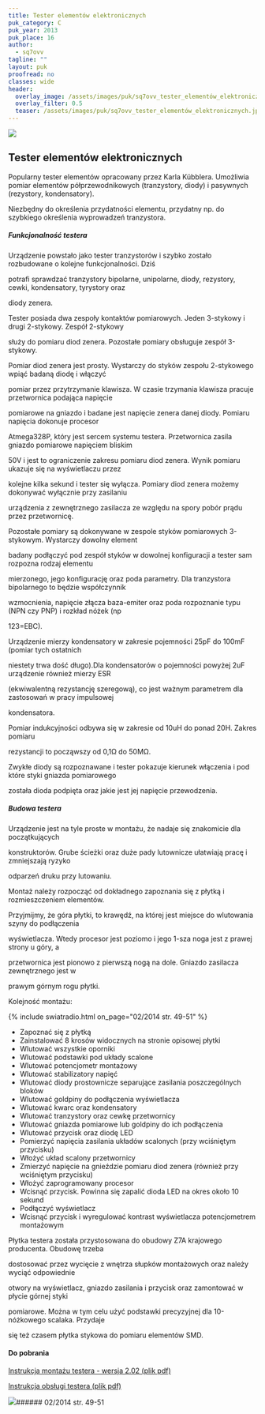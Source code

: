 ```yaml
---
title: Tester elementów elektronicznych
puk_category: C
puk_year: 2013
puk_place: 16
author: 
  - sq7ovv
tagline: ""
layout: puk
proofread: no
classes: wide
header:
  overlay_image: /assets/images/puk/sq7ovv_tester_elementów_elektronicznych.jpg
  overlay_filter: 0.5
  teaser: /assets/images/puk/sq7ovv_tester_elementów_elektronicznych.jpg
---
```






 



![](assets/data/img/projects/2013-16-0.jpg) 



Tester elementów elektronicznych
--------------------------------





 Popularny tester elementów opracowany przez Karla Kübblera. Umożliwia pomiar elementów półprzewodnikowych (tranzystory, diody) i pasywnych (rezystory, kondensatory).

 Niezbędny do określenia przydatności elementu, przydatny np. do szybkiego określenia wyprowadzeń tranzystora.

 


##### Funkcjonalność testera




 Urządzenie powstało jako tester tranzystorów i szybko zostało rozbudowane o kolejne funkcjonalności. Dziś

 potrafi sprawdzać tranzystory bipolarne, unipolarne, diody, rezystory, cewki, kondensatory, tyrystory oraz

 diody zenera.






 Tester posiada dwa zespoły kontaktów pomiarowych. Jeden 3-stykowy i drugi 2-stykowy. Zespół 2-stykowy

 służy do pomiaru diod zenera. Pozostałe pomiary obsługuje zespół 3-stykowy.






 Pomiar diod zenera jest prosty. Wystarczy do styków zespołu 2-stykowego wpiąć badaną diodę i włączyć

 pomiar przez przytrzymanie klawisza. W czasie trzymania klawisza pracuje przetwornica podająca napięcie

 pomiarowe na gniazdo i badane jest napięcie zenera danej diody. Pomiaru napięcia dokonuje procesor

 Atmega328P, który jest sercem systemu testera. Przetwornica zasila gniazdo pomiarowe napięciem bliskim

 50V i jest to ograniczenie zakresu pomiaru diod zenera. Wynik pomiaru ukazuje się na wyświetlaczu przez

 kolejne kilka sekund i tester się wyłącza. Pomiary diod zenera możemy dokonywać wyłącznie przy zasilaniu

 urządzenia z zewnętrznego zasilacza ze względu na spory pobór prądu przez przetwornicę.






 Pozostałe pomiary są dokonywane w zespole styków pomiarowych 3-stykowym. Wystarczy dowolny element

 badany podłączyć pod zespół styków w dowolnej konfiguracji a tester sam rozpozna rodzaj elementu

 mierzonego, jego konfigurację oraz poda parametry. Dla tranzystora bipolarnego to będzie współczynnik

 wzmocnienia, napięcie złącza baza-emiter oraz poda rozpoznanie typu (NPN czy PNP) i rozkład nóżek (np

 123=EBC).






 Urządzenie mierzy kondensatory w zakresie pojemności 25pF do 100mF (pomiar tych ostatnich

 niestety trwa dość długo).Dla kondensatorów o pojemności powyżej 2uF urządzenie również mierzy ESR

 (ekwiwalentną rezystancję szeregową), co jest ważnym parametrem dla zastosowań w pracy impulsowej

 kondensatora.






 Pomiar indukcyjności odbywa się w zakresie od 10uH do ponad 20H. Zakres pomiaru

 rezystancji to począwszy od 0,1Ω do 50MΩ.






 Zwykłe diody są rozpoznawane i tester pokazuje kierunek włączenia i pod które styki gniazda pomiarowego

 została dioda podpięta oraz jakie jest jej napięcie przewodzenia.




##### Budowa testera




 Urządzenie jest na tyle proste w montażu, że nadaje się znakomicie dla początkujących

konstruktorów. Grube ścieżki oraz duże pady lutownicze ułatwiają pracę i zmniejszają ryzyko

odparzeń druku przy lutowaniu.






 Montaż należy rozpocząć od dokładnego zapoznania się z płytką i rozmieszczeniem elementów.

Przyjmijmy, że góra płytki, to krawędź, na której jest miejsce do wlutowania szyny do podłączenia

wyświetlacza. Wtedy procesor jest poziomo i jego 1-sza noga jest z prawej strony u góry, a

przetwornica jest pionowo z pierwszą nogą na dole. Gniazdo zasilacza zewnętrznego jest w

prawym górnym rogu płytki.






 Kolejność montażu:


{% include swiatradio.html on_page="02/2014 str. 49-51" %}
* Zapoznać się z płytką
* Zainstalować 8 krosów widocznych na stronie opisowej płytki
* Wlutować wszystkie oporniki
* Wlutować podstawki pod układy scalone
* Wlutować potencjometr montażowy
* Wlutować stabilizatory napięć
* Wlutować diody prostownicze separujące zasilania poszczególnych bloków
* Wlutować goldpiny do podłączenia wyświetlacza
* Wlutować kwarc oraz kondensatory
* Wlutować tranzystory oraz cewkę przetwornicy
* Wlutować gniazda pomiarowe lub goldpiny do ich podłączenia
* Wlutować przycisk oraz diodę LED
* Pomierzyć napięcia zasilania układów scalonych (przy wciśniętym przycisku)
* Włożyć układ scalony przetwornicy
* Zmierzyć napięcie na gnieździe pomiaru diod zenera (również przy wciśniętym przycisku)
* Włożyć zaprogramowany procesor
* Wcisnąć przycisk. Powinna się zapalić dioda LED na okres około 10 sekund
* Podłączyć wyświetlacz
* Wcisnąć przycisk i wyregulować kontrast wyświetlacza potencjometrem montażowym









 Płytka testera została przystosowana do obudowy Z7A krajowego producenta. Obudowę trzeba

dostosować przez wycięcie z wnętrza słupków montażowych oraz należy wyciąć odpowiednie

otwory na wyświetlacz, gniazdo zasilania i przycisk oraz zamontować w płycie górnej styki

pomiarowe. Można w tym celu użyć podstawki precyzyjnej dla 10-nóżkowego scalaka. Przydaje

się też czasem płytka stykowa do pomiaru elementów SMD.



 
#### Do pobrania

[Instrukcja montażu testera - wersja 2.02 (plik pdf)](/assets/bin/SQ7OVV_Tester-instrukcja-montazu-v.2.02.pdf)

[Instrukcja obsługi testera (plik pdf)](/assets/bin/SQ7OVV_TESTER-Manual.pdf)




![](assets/img/logo/sr_logo_s.jpg)###### 02/2014 str. 49-51

 





 


